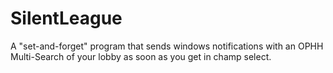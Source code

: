 # SilentLeague
A "set-and-forget" program that sends windows notifications with an OPHH Multi-Search of your lobby as soon as you get in champ select.

